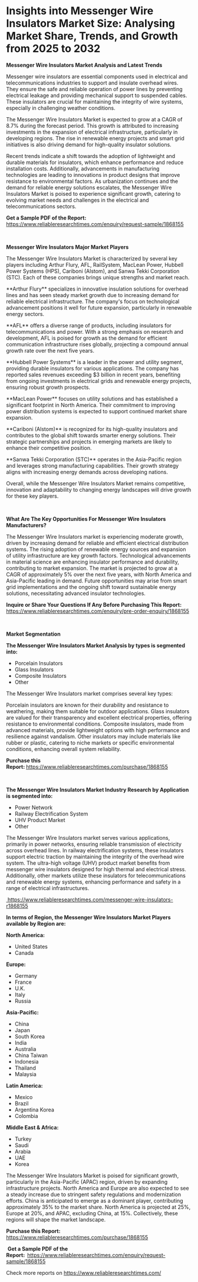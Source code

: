 <p><h1>Insights into Messenger Wire Insulators Market Size: Analysing Market Share, Trends, and Growth from 2025 to 2032</h1></p><p><strong>Messenger Wire Insulators Market Analysis and Latest Trends</strong></p>
<p><p>Messenger wire insulators are essential components used in electrical and telecommunications industries to support and insulate overhead wires. They ensure the safe and reliable operation of power lines by preventing electrical leakage and providing mechanical support to suspended cables. These insulators are crucial for maintaining the integrity of wire systems, especially in challenging weather conditions.</p><p>The Messenger Wire Insulators Market is expected to grow at a CAGR of 8.7% during the forecast period. This growth is attributed to increasing investments in the expansion of electrical infrastructure, particularly in developing regions. The rise in renewable energy projects and smart grid initiatives is also driving demand for high-quality insulator solutions.</p><p>Recent trends indicate a shift towards the adoption of lightweight and durable materials for insulators, which enhance performance and reduce installation costs. Additionally, advancements in manufacturing technologies are leading to innovations in product designs that improve resistance to environmental factors. As urbanization continues and the demand for reliable energy solutions escalates, the Messenger Wire Insulators Market is poised to experience significant growth, catering to evolving market needs and challenges in the electrical and telecommunications sectors.</p></p>
<p><strong>Get a Sample PDF of the Report:&nbsp;</strong> <a href="https://www.reliableresearchtimes.com/enquiry/request-sample/1868155?utm_campaign=2189&utm_medium=2&utm_source=Github&utm_content=ia&utm_term=14022025&utm_id=messenger-wire-insulators">https://www.reliableresearchtimes.com/enquiry/request-sample/1868155</a></p>
<p>&nbsp;</p>
<p><strong>Messenger Wire Insulators Major Market Players</strong></p>
<p><p>The Messenger Wire Insulators Market is characterized by several key players including Arthur Flury, AFL, RailSystem, MacLean Power, Hubbell Power Systems (HPS), Cariboni (Alstom), and Sanwa Tekki Corporation (STC). Each of these companies brings unique strengths and market reach.</p><p>**Arthur Flury** specializes in innovative insulation solutions for overhead lines and has seen steady market growth due to increasing demand for reliable electrical infrastructure. The company's focus on technological advancement positions it well for future expansion, particularly in renewable energy sectors.</p><p>**AFL** offers a diverse range of products, including insulators for telecommunications and power. With a strong emphasis on research and development, AFL is poised for growth as the demand for efficient communication infrastructure rises globally, projecting a compound annual growth rate over the next five years.</p><p>**Hubbell Power Systems** is a leader in the power and utility segment, providing durable insulators for various applications. The company has reported sales revenues exceeding $3 billion in recent years, benefiting from ongoing investments in electrical grids and renewable energy projects, ensuring robust growth prospects.</p><p>**MacLean Power** focuses on utility solutions and has established a significant footprint in North America. Their commitment to improving power distribution systems is expected to support continued market share expansion.</p><p>**Cariboni (Alstom)** is recognized for its high-quality insulators and contributes to the global shift towards smarter energy solutions. Their strategic partnerships and projects in emerging markets are likely to enhance their competitive position.</p><p>**Sanwa Tekki Corporation (STC)** operates in the Asia-Pacific region and leverages strong manufacturing capabilities. Their growth strategy aligns with increasing energy demands across developing nations.</p><p>Overall, while the Messenger Wire Insulators Market remains competitive, innovation and adaptability to changing energy landscapes will drive growth for these key players.</p></p>
<p>&nbsp;</p>
<p><strong>What Are The Key Opportunities For Messenger Wire Insulators Manufacturers?</strong></p>
<p><p>The Messenger Wire Insulators market is experiencing moderate growth, driven by increasing demand for reliable and efficient electrical distribution systems. The rising adoption of renewable energy sources and expansion of utility infrastructure are key growth factors. Technological advancements in material science are enhancing insulator performance and durability, contributing to market expansion. The market is projected to grow at a CAGR of approximately 5% over the next five years, with North America and Asia-Pacific leading in demand. Future opportunities may arise from smart grid implementations and the ongoing shift toward sustainable energy solutions, necessitating advanced insulator technologies.</p></p>
<p><strong>Inquire or Share Your Questions If Any Before Purchasing This Report:</strong> <a href="https://www.reliableresearchtimes.com/enquiry/pre-order-enquiry/1868155?utm_campaign=2189&utm_medium=2&utm_source=Github&utm_content=ia&utm_term=14022025&utm_id=messenger-wire-insulators">https://www.reliableresearchtimes.com/enquiry/pre-order-enquiry/1868155</a></p>
<p>&nbsp;</p>
<p><strong>Market Segmentation</strong></p>
<p><strong>The Messenger Wire Insulators Market Analysis by types is segmented into:</strong></p>
<p><ul><li>Porcelain Insulators</li><li>Glass Insulators</li><li>Composite Insulators</li><li>Other</li></ul></p>
<p><p>The Messenger Wire Insulators market comprises several key types: </p><p>Porcelain insulators are known for their durability and resistance to weathering, making them suitable for outdoor applications. Glass insulators are valued for their transparency and excellent electrical properties, offering resistance to environmental conditions. Composite insulators, made from advanced materials, provide lightweight options with high performance and resilience against vandalism. Other insulators may include materials like rubber or plastic, catering to niche markets or specific environmental conditions, enhancing overall system reliability.</p></p>
<p><strong>Purchase this Report:&nbsp;</strong><a href="https://www.reliableresearchtimes.com/purchase/1868155?utm_campaign=2189&utm_medium=2&utm_source=Github&utm_content=ia&utm_term=14022025&utm_id=messenger-wire-insulators">https://www.reliableresearchtimes.com/purchase/1868155</a></p>
<p>&nbsp;</p>
<p><strong>The Messenger Wire Insulators Market Industry Research by Application is segmented into:</strong></p>
<p><ul><li>Power Network</li><li>Railway Electrification System</li><li>UHV Product Market</li><li>Other</li></ul></p>
<p><p>The Messenger Wire Insulators market serves various applications, primarily in power networks, ensuring reliable transmission of electricity across overhead lines. In railway electrification systems, these insulators support electric traction by maintaining the integrity of the overhead wire system. The ultra-high voltage (UHV) product market benefits from messenger wire insulators designed for high thermal and electrical stress. Additionally, other markets utilize these insulators for telecommunications and renewable energy systems, enhancing performance and safety in a range of electrical infrastructures.</p></p>
<p><a href="https://www.reliableresearchtimes.com/messenger-wire-insulators-r1868155?utm_campaign=2189&utm_medium=2&utm_source=Github&utm_content=ia&utm_term=14022025&utm_id=messenger-wire-insulators">&nbsp;https://www.reliableresearchtimes.com/messenger-wire-insulators-r1868155</a></p>
<p><strong>In terms of Region, the Messenger Wire Insulators Market Players available by Region are:</strong></p>
<p>
    <p> <strong> North America: </strong>
        <ul>
            <li>United States</li>
            <li>Canada</li>
        </ul>
        </p> 
    <p> <strong> Europe: </strong>
        <ul>
            <li>Germany</li>
            <li>France</li>
            <li>U.K.</li>
            <li>Italy</li>
            <li>Russia</li>
        </ul>
        </p> 
    <p> <strong> Asia-Pacific: </strong>
        <ul>
            <li>China</li>
            <li>Japan</li>
            <li>South Korea</li>
            <li>India</li>
            <li>Australia</li>
            <li>China Taiwan</li>
            <li>Indonesia</li>
            <li>Thailand</li>
            <li>Malaysia</li>
        </ul>
        </p> 
    <p> <strong> Latin America: </strong>
        <ul>
            <li>Mexico</li>
            <li>Brazil</li>
            <li>Argentina Korea</li>
            <li>Colombia</li>
        </ul>
        </p> 
    <p> <strong> Middle East & Africa: </strong>
        <ul>
            <li>Turkey</li>
            <li>Saudi</li>
            <li>Arabia</li>
            <li>UAE</li>
            <li>Korea</li>
        </ul>
    </p>
    </p>
<p><p>The Messenger Wire Insulators Market is poised for significant growth, particularly in the Asia-Pacific (APAC) region, driven by expanding infrastructure projects. North America and Europe are also expected to see a steady increase due to stringent safety regulations and modernization efforts. China is anticipated to emerge as a dominant player, contributing approximately 35% to the market share. North America is projected at 25%, Europe at 20%, and APAC, excluding China, at 15%. Collectively, these regions will shape the market landscape.</p></p>
<p><strong>Purchase this Report: </strong><a href="https://www.reliableresearchtimes.com/purchase/1868155?utm_campaign=2189&utm_medium=2&utm_source=Github&utm_content=ia&utm_term=14022025&utm_id=messenger-wire-insulators">https://www.reliableresearchtimes.com/purchase/1868155</a></p>
<p>&nbsp;<strong>Get a Sample PDF of the Report:&nbsp;&nbsp;</strong><a href="https://www.reliableresearchtimes.com/enquiry/request-sample/1868155?utm_campaign=2189&utm_medium=2&utm_source=Github&utm_content=ia&utm_term=14022025&utm_id=messenger-wire-insulators">https://www.reliableresearchtimes.com/enquiry/request-sample/1868155</a></p>
<p><strong></strong></p>
<p>Check more reports on <a href="https://www.reliableresearchtimes.com/?utm_campaign=2189&utm_medium=2&utm_source=Github&utm_content=ia&utm_term=14022025&utm_id=messenger-wire-insulators">https://www.reliableresearchtimes.com/</a></p>